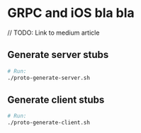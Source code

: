 # GRPC and iOS bla bla

// TODO: Link to medium article

## Generate server stubs

```bash
# Run:
./proto-generate-server.sh
```

## Generate client stubs

```bash
# Run:
./proto-generate-client.sh
```
